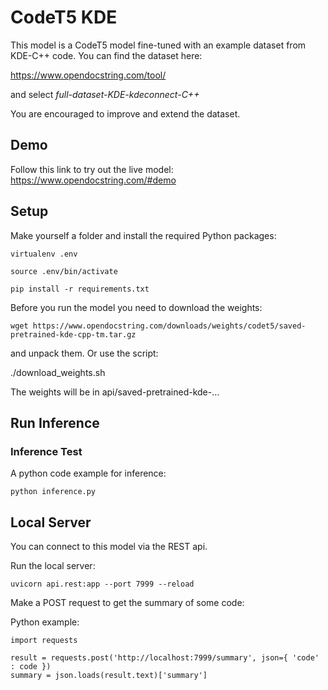 
# CodeT5 KDE

This model is a CodeT5 model fine-tuned with an example dataset from KDE-C++ code. You can find the dataset here:

https://www.opendocstring.com/tool/ 

and select _full-dataset-KDE-kdeconnect-C++_

You are encouraged to improve and extend the dataset.

## Demo

Follow this link to try out the live model: https://www.opendocstring.com/#demo

## Setup

Make yourself a folder and install the required Python packages:

```virtualenv .env```

```source .env/bin/activate```

```pip install -r requirements.txt```

Before you run the model you need to download the weights:

```wget https://www.opendocstring.com/downloads/weights/codet5/saved-pretrained-kde-cpp-tm.tar.gz```

and unpack them. Or use the script:

./download_weights.sh

The weights will be in api/saved-pretrained-kde-...

## Run Inference

### Inference Test

A python code example for inference:

```python inference.py```

## Local Server

You can connect to this model via the REST api.

Run the local server:

```uvicorn api.rest:app --port 7999 --reload```

Make a POST request to get the summary of some code:

Python example:

```
import requests

result = requests.post('http://localhost:7999/summary', json={ 'code' : code })
summary = json.loads(result.text)['summary']
```

